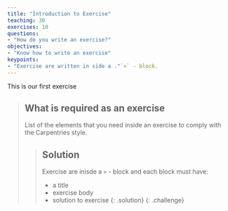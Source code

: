```yaml
---
title: "Introduction to Exercise"
teaching: 30
exercises: 10
questions:
- "How do you write an exercise?"
objectives:
- "Know how to write an exercise"
keypoints:
- "Exercise are written in side a ."`>` - block.
---
```


This is our first exercise

> ## What is required as an exercise
>
> List of the elements that you need inside an exercise
> to comply with the Carpentries style.
>
> > ## Solution
> > Exercise  are inisde a `>` - block and each block must have:
> >
> > - a title
> > - exercise body
> > - solution to exercise
> {: .solution}
{: .challenge}

